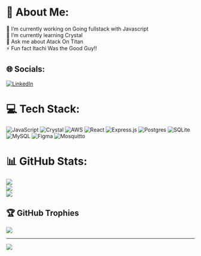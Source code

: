 # 💫 About Me:
🔭 I’m currently working on Going fullstack with Javascript<br>🌱 I’m currently learning Crystal<br>💬 Ask me about Atack On Titan<br>⚡ Fun fact Itachi Was the Good Guy!!


## 🌐 Socials:
[![LinkedIn](https://img.shields.io/badge/LinkedIn-%230077B5.svg?logo=linkedin&logoColor=white)](https://linkedin.com/in/finley-mwachia) 

# 💻 Tech Stack:
![JavaScript](https://img.shields.io/badge/javascript-%23323330.svg?style=for-the-badge&logo=javascript&logoColor=%23F7DF1E) ![Crystal](https://img.shields.io/badge/crystal-%23000000.svg?style=for-the-badge&logo=crystal&logoColor=white) ![AWS](https://img.shields.io/badge/AWS-%23FF9900.svg?style=for-the-badge&logo=amazon-aws&logoColor=white) ![React](https://img.shields.io/badge/react-%2320232a.svg?style=for-the-badge&logo=react&logoColor=%2361DAFB) ![Express.js](https://img.shields.io/badge/express.js-%23404d59.svg?style=for-the-badge&logo=express&logoColor=%2361DAFB) ![Postgres](https://img.shields.io/badge/postgres-%23316192.svg?style=for-the-badge&logo=postgresql&logoColor=white) ![SQLite](https://img.shields.io/badge/sqlite-%2307405e.svg?style=for-the-badge&logo=sqlite&logoColor=white) ![MySQL](https://img.shields.io/badge/mysql-4479A1.svg?style=for-the-badge&logo=mysql&logoColor=white) ![Figma](https://img.shields.io/badge/figma-%23F24E1E.svg?style=for-the-badge&logo=figma&logoColor=white) ![Mosquitto](https://img.shields.io/badge/mosquitto-%233C5280.svg?style=for-the-badge&logo=eclipsemosquitto&logoColor=white)
# 📊 GitHub Stats:
![](https://github-readme-stats.vercel.app/api?username=Nader215&theme=swift&hide_border=false&include_all_commits=false&count_private=false)<br/>
![](https://github-readme-streak-stats.herokuapp.com/?user=Nader215&theme=swift&hide_border=false)<br/>
![](https://github-readme-stats.vercel.app/api/top-langs/?username=Nader215&theme=swift&hide_border=false&include_all_commits=false&count_private=false&layout=compact)

## 🏆 GitHub Trophies
![](https://github-profile-trophy.vercel.app/?username=Nader215&theme=oldie&no-frame=true&no-bg=false&margin-w=4)

---
[![](https://visitcount.itsvg.in/api?id=Nader215&icon=0&color=0)](https://visitcount.itsvg.in)

<!-- Proudly created with GPRM ( https://gprm.itsvg.in ) -->
